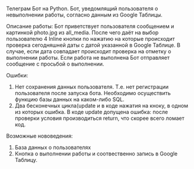 Телеграм Бот на Python.
Бот, уведомлящий пользователя о невыполнении работы, согласно данным из Google Таблицы.

Описание работы:
Бот приветствует пользователя сообщением и картинкой photo.jpg из all_media. 
После чего даёт на выбор пользователю 4 Inline кнопки по нажатию на которые происходит проверка сегодняшней даты с датой указанной в Google Таблице. 
В случае, если дата совпадает происходит проверка на отметку о выполнении работы. Если работа не выполнена Бот отправляет сообщение с просьбой о выполнении.

Ошибки:
1. Нет сохранения данных пользователя. Т.е. нет регистрации пользователя после запуска бота. Необходимо осуществить функцию базы данных на каком-либо SQL.
2. Два бесконечных цикла(update и в коде нажатия на кноку, в одном из которых ошибка. В коде update допущена ошибка: после проверки условия производиться return, что скорее всего ломает код.

Возможные нововедения:
1. База данных о пользователях
2. Кнопка о выполнении работы и соотвественно запись в Google Таблицу.
